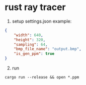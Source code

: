 # rust ray tracer

1. setup settings.json
example:
```json
{
    "width": 640,
    "height": 320,
    "sampling": 64,
    "bmp_file_name": "output.bmp",
    "is_gen_ppm": true
}
```

2. run
```
cargo run --release && open *.ppm
```